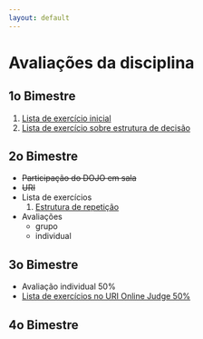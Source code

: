 ```yaml
---
layout: default
---
```


# [](#header-1) Avaliações da disciplina

## [](#header-2) 1o Bimestre

1. [Lista de exercício inicial](02-statements/problems)
2. [Lista de exercício sobre estrutura de decisão](03-decisions/problems)

## [](#header-2) 2o Bimestre

- ~~Participação do DOJO em sala~~
- ~~URI~~
- Lista de exercícios
  1. [Estrutura de repetição](03-loops/problems)
- Avaliações
  - grupo
  - individual

## [](#header-2) 3o Bimestre

- Avaliação individual 50%
- [Lista de exercícios no URI Online Judge 50%](https://www.urionlinejudge.com.br/judge/en/disciplines/join/4806)

## [](#header-2) 4o Bimestre
